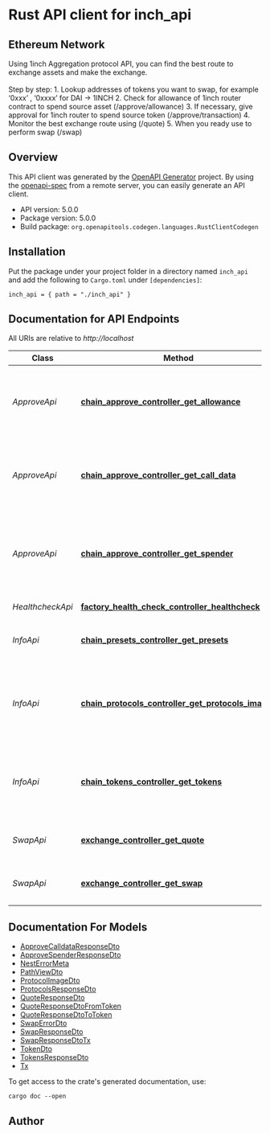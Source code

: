 # Rust API client for inch_api


<h2>Ethereum Network</h2>
Using 1inch Aggregation protocol API, you can find the best route to exchange assets and make the exchange.
<br><br>
Step by step:
1. Lookup addresses of tokens you want to swap, for example ‘0xxx’ , ‘0xxxx’ for DAI -> 1INCH
2. Check for allowance of 1inch router contract to spend source asset (/approve/allowance)
3. If necessary, give approval for 1inch router to spend source token (/approve/transaction)
4. Monitor the best exchange route using (/quote)
5. When you ready use to perform swap (/swap)




## Overview

This API client was generated by the [OpenAPI Generator](https://openapi-generator.tech) project.  By using the [openapi-spec](https://openapis.org) from a remote server, you can easily generate an API client.

- API version: 5.0.0
- Package version: 5.0.0
- Build package: `org.openapitools.codegen.languages.RustClientCodegen`

## Installation

Put the package under your project folder in a directory named `inch_api` and add the following to `Cargo.toml` under `[dependencies]`:

```
inch_api = { path = "./inch_api" }
```

## Documentation for API Endpoints

All URIs are relative to *http://localhost*

Class | Method | HTTP request | Description
------------ | ------------- | ------------- | -------------
*ApproveApi* | [**chain_approve_controller_get_allowance**](docs/ApproveApi.md#chain_approve_controller_get_allowance) | **GET** /v5.0/1/approve/allowance | Get the number of tokens that the 1inch router is allowed to spend
*ApproveApi* | [**chain_approve_controller_get_call_data**](docs/ApproveApi.md#chain_approve_controller_get_call_data) | **GET** /v5.0/1/approve/transaction | Generate data for calling the contract in order to allow the 1inch router to spend funds
*ApproveApi* | [**chain_approve_controller_get_spender**](docs/ApproveApi.md#chain_approve_controller_get_spender) | **GET** /v5.0/1/approve/spender | Address of the 1inch router that must be trusted to spend funds for the exchange
*HealthcheckApi* | [**factory_health_check_controller_healthcheck**](docs/HealthcheckApi.md#factory_health_check_controller_healthcheck) | **GET** /v5.0/1/healthcheck | API health check
*InfoApi* | [**chain_presets_controller_get_presets**](docs/InfoApi.md#chain_presets_controller_get_presets) | **GET** /v5.0/1/presets | List of preset configurations for the 1inch router
*InfoApi* | [**chain_protocols_controller_get_protocols_images**](docs/InfoApi.md#chain_protocols_controller_get_protocols_images) | **GET** /v5.0/1/liquidity-sources | List of liquidity sources that are available for routing in the 1inch Aggregation protocol
*InfoApi* | [**chain_tokens_controller_get_tokens**](docs/InfoApi.md#chain_tokens_controller_get_tokens) | **GET** /v5.0/1/tokens | List of tokens that are available for swap in the 1inch Aggregation protocol
*SwapApi* | [**exchange_controller_get_quote**](docs/SwapApi.md#exchange_controller_get_quote) | **GET** /v5.0/1/quote | Find the best quote to exchange via 1inch router
*SwapApi* | [**exchange_controller_get_swap**](docs/SwapApi.md#exchange_controller_get_swap) | **GET** /v5.0/1/swap | Generate data for calling the 1inch router for exchange


## Documentation For Models

 - [ApproveCalldataResponseDto](docs/ApproveCalldataResponseDto.md)
 - [ApproveSpenderResponseDto](docs/ApproveSpenderResponseDto.md)
 - [NestErrorMeta](docs/NestErrorMeta.md)
 - [PathViewDto](docs/PathViewDto.md)
 - [ProtocolImageDto](docs/ProtocolImageDto.md)
 - [ProtocolsResponseDto](docs/ProtocolsResponseDto.md)
 - [QuoteResponseDto](docs/QuoteResponseDto.md)
 - [QuoteResponseDtoFromToken](docs/QuoteResponseDtoFromToken.md)
 - [QuoteResponseDtoToToken](docs/QuoteResponseDtoToToken.md)
 - [SwapErrorDto](docs/SwapErrorDto.md)
 - [SwapResponseDto](docs/SwapResponseDto.md)
 - [SwapResponseDtoTx](docs/SwapResponseDtoTx.md)
 - [TokenDto](docs/TokenDto.md)
 - [TokensResponseDto](docs/TokensResponseDto.md)
 - [Tx](docs/Tx.md)


To get access to the crate's generated documentation, use:

```
cargo doc --open
```

## Author



